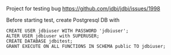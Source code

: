Project for testing bug https://github.com/jdbi/jdbi/issues/1998

Before starting test, create Postgresql DB with

```
CREATE USER jdbiuser WITH PASSWORD 'jdbiuser';
ALTER USER jdbiuser with SUPERUSER;
CREATE DATABASE jdbitest;
GRANT EXECUTE ON ALL FUNCTIONS IN SCHEMA public TO jdbiuser;
```
